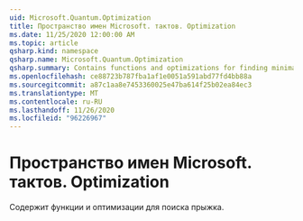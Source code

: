 ```yaml
---
uid: Microsoft.Quantum.Optimization
title: Пространство имен Microsoft. тактов. Optimization
ms.date: 11/25/2020 12:00:00 AM
ms.topic: article
qsharp.kind: namespace
qsharp.name: Microsoft.Quantum.Optimization
qsharp.summary: Contains functions and optimizations for finding minima.
ms.openlocfilehash: ce88723b787fba1af1e0051a591abd77fd4bb88a
ms.sourcegitcommit: a87c1aa8e7453360025e47ba614f25b02ea84ec3
ms.translationtype: MT
ms.contentlocale: ru-RU
ms.lasthandoff: 11/26/2020
ms.locfileid: "96226967"
---
```

# <a name="microsoftquantumoptimization-namespace"></a>Пространство имен Microsoft. тактов. Optimization

Содержит функции и оптимизации для поиска прыжка.

